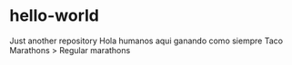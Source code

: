 # hello-world
Just another repository
Hola humanos aqui ganando como siempre
Taco Marathons > Regular marathons
